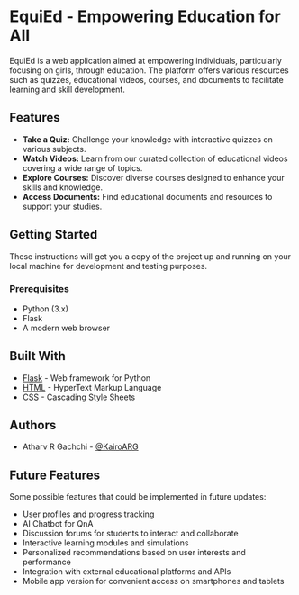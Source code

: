 # EquiEd - Empowering Education for All

EquiEd is a web application aimed at empowering individuals, particularly focusing on girls, through education. The platform offers various resources such as quizzes, educational videos, courses, and documents to facilitate learning and skill development.

## Features

- **Take a Quiz:** Challenge your knowledge with interactive quizzes on various subjects.
- **Watch Videos:** Learn from our curated collection of educational videos covering a wide range of topics.
- **Explore Courses:** Discover diverse courses designed to enhance your skills and knowledge.
- **Access Documents:** Find educational documents and resources to support your studies.

## Getting Started

These instructions will get you a copy of the project up and running on your local machine for development and testing purposes.

### Prerequisites

- Python (3.x)
- Flask
- A modern web browser

## Built With

- [Flask](https://flask.palletsprojects.com/en/2.1.x/) - Web framework for Python
- [HTML](https://html.spec.whatwg.org/) - HyperText Markup Language
- [CSS](https://www.w3.org/Style/CSS/Overview.en.html) - Cascading Style Sheets

## Authors

- Atharv R Gachchi - [@KairoARG](https://github.com/KairoARG)

## Future Features

Some possible features that could be implemented in future updates:

- User profiles and progress tracking
- AI Chatbot for QnA
- Discussion forums for students to interact and collaborate
- Interactive learning modules and simulations
- Personalized recommendations based on user interests and performance
- Integration with external educational platforms and APIs
- Mobile app version for convenient access on smartphones and tablets

